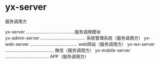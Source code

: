 # yx-server
服务调用方

   yx-server .......................................服务调用模块  
         yx-admin-server .................................... 系统管理系统（服务调用方）
         yx-web-server ...................................... web网站（服务调用方）
         yx-wx-server ....................................... 微信（服务调用方）
         yx-mobile-server ................................... APP（服务调用方）
         
